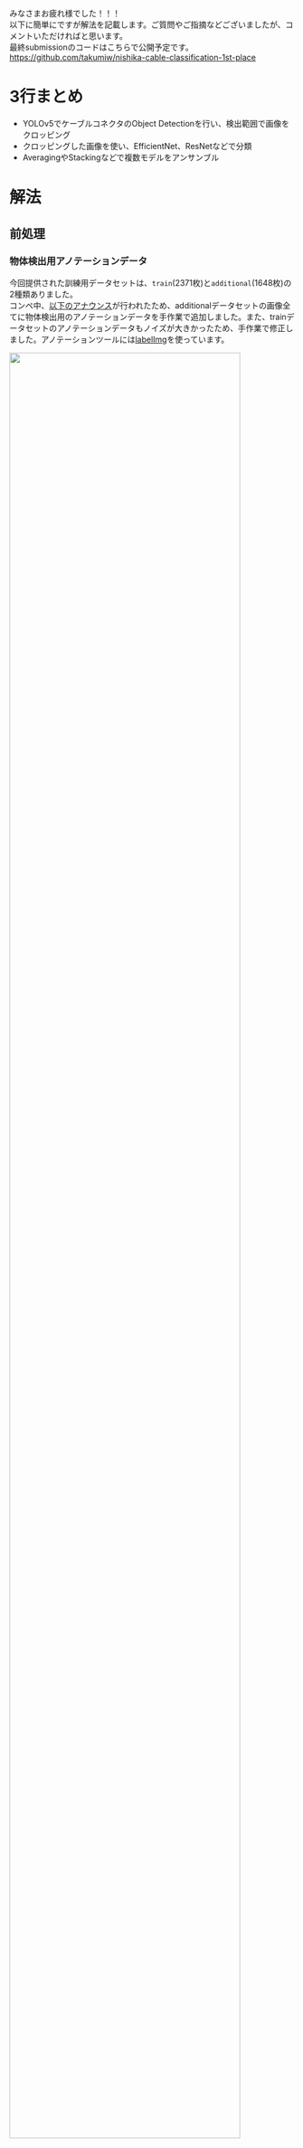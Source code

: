 みなさまお疲れ様でした！！！    
以下に簡単にですが解法を記載します。ご質問やご指摘などございましたが、コメントいただければと思います。  
最終submissionのコードはこちらで公開予定です。  
https://github.com/takumiw/nishika-cable-classification-1st-place

# 3行まとめ
- YOLOv5でケーブルコネクタのObject Detectionを行い、検出範囲で画像をクロッピング
- クロッピングした画像を使い、EfficientNet、ResNetなどで分類
- AveragingやStackingなどで複数モデルをアンサンブル

# 解法
## 前処理
### 物体検出用アノテーションデータ
今回提供された訓練用データセットは、`train`(2371枚)と`additional`(1648枚)の2種類ありました。  
コンペ中、[以下のアナウンス](https://www.nishika.com/competitions/19/topics/143)が行われたため、additionalデータセットの画像全てに物体検出用のアノテーションデータを手作業で追加しました。また、trainデータセットのアノテーションデータもノイズが大きかったため、手作業で修正しました。アノテーションツールには[labelImg](https://github.com/tzutalin/labelImg)を使っています。

<img src="https://raw.githubusercontent.com/takumiw/nishika-cable-classification-1st-place/main/img/img0_1.png" width=90%>

### 画像分類用アノテーションデータ
今回提供された訓練用データセットには、画像に実際に写っているケーブルコネクタとは異なるラベルが付与されていることが多々あったため、手作業で修正しました (私が確認できたもので、29枚ありました)。また、`bf31e612.jpg`, `65bba5fb.jpg`, `94cfdb2c.jpg`, `66945e57.jpg`の合計4枚の画像は学習に悪影響を及ぼす可能性を考え、除外しました (目見でもクラス判別ができなかったり、ケーブルコネクタ全体が写っていないなど)。  
なお、以上の方法で前処理を施したアノテーションデータは、[こちら](https://github.com/takumiw/nishika-cable-classification-1st-place/blob/main/input/train_all_clean.csv)で公開しています。(アノテーションデータはYOLOv5のフォーマットです。)

## Stage-1: YOLOv5でケーブルコネクタのObject Detection
### YOLOv5の学習
前処理を施したデータセットを使い、[YOLOv5](https://github.com/ultralytics/yolov5)で学習を行っています (5-foldでのStratifiedKFoldで交差検証)。なお、`Lightning_T`関してDetectionを間違うことがあったため、`Lightning_T`のコネクタ全体を物体の領域としてアノテーションした場合 (`Lightning_T_all`) と、`Lightning_T`の先端の端子部分のみを物体の領域としてアノテーションした場合 (`Lightning_T_edge`) の2パターンでモデルを作成しました。学習時の設定は以下のとおりです。

```bash
--img 640 \
--batch 16 \
--epochs 300 \
--label-smoothing 0.1 \
--weights yolov5x.pt
```

### YOLOv5の推論
推論時の設定は以下のとおりです。推論時のポイントは以下の3点です。
- `Lightning_T_all`と`Lightning_T_edge`の場合の各Foldの合計10個のモデルを利用
- 学習時の入力サイズ (640) よりも大きい (832) 画像を入力として利用した上で、Test Time Augmentationを実施 (詳細は[こちら](https://github.com/ultralytics/yolov5/issues/303))
- 後処理で使うために、confidence scoreの大きい順にTop-3を保存しておく (`--max-det 3`)

```bash
--weights \
path/to/Lightning_T_all/cv0/weights/best.pt \
path/to/Lightning_T_all/cv1/weights/best.pt \
path/to/Lightning_T_all/cv2/weights/best.pt \
path/to/Lightning_T_all/cv3/weights/best.pt \
path/to/Lightning_T_all/cv4/weights/best.pt \
path/to/Lightning_T_edge/cv0/weights/best.pt \
path/to/Lightning_T_edge/cv1/weights/best.pt \
path/to/Lightning_T_edge/cv2/weights/best.pt \
path/to/Lightning_T_edge/cv3/weights/best.pt \
path/to/Lightning_T_edge/cv4/weights/best.pt \
--img 832 \
--augment \
--conf-thres 0.05 \
--max-det 3 \
--save-txt \
--save-conf \
--save-crop \
--half
```

### 後処理
上記の方法で推論を行った後に、confidence scoreが最大の結果を利用することでかなり正確なDetectionが可能でしたが、より正確にDetectionを行うために以下の後処理をしています。  
- confidence scoreのTop-1からTop-3に、以下のように検出結果が画像の中央であるかを判定
  1. Top-1が中央であれば、Top-1の検出結果を利用
  2. Top-1が中央でなくTop-2が中央であれば、Top-2の検出結果を利用
  3. Top-1、Top-2が中央でなくTop-3が中央であれば、Top-3の検出結果を利用
  4. Top-1、Top2、Top-3の全てが中央でなければT、op-1の検出結果を利用
- ※ 検出結果の中心座標を(x_center, y_center)としたとき、`0.175 < x_center, y_center < 0.825`であれば中央であるとして判定

## Stage-2: クロッピングした画像で分類
### 学習
ターゲットのクラスが均等になるように、5-foldでのStratifiedKFoldで交差検証しました。  
モデルはEfficientNet、ResNetなどを使っています。学習の設定は以下のとおりです。

#### Data Augmentation

```python
import albumentations as A
additional_items = (
    [
        A.HorizontalFlip(p=0.5),
        A.VerticalFlip(p=0.5),
        A.RandomRotate90(p=0.5),
        A.Blur(blur_limit=(3, 13), p=0.5),
        A.RandomBrightnessContrast(brightness_limit=0.15, contrast_limit=0.15, p=0.5),
        A.HueSaturationValue(sat_shift_limit=15, hue_shift_limit=10, p=0.5),
        A.Resize(self.size[0], self.size[1]),
    ]
)
transform = A.Compose(
    [
        *additional_items,
        A.Normalize(always_apply=True),
        ToTensorV2(always_apply=True),
    ]
)
```

#### Test Time Augmentation
入力サイズは学習時の1.3倍

```python
import ttach as tta
transforms = tta.Compose(
    [
        tta.HorizontalFlip(),
        tta.VerticalFlip(),
        tta.Scale(scales=[1, 0.83, 0.67]),
    ]
)
```

### 結果

| model | input size | CV | Public | Private |
| -- | -- | -- | -- | -- |
| efficientnet_b4 | 380| 0.995019 | 0.981198 | 0.985915 |
| efficientnetv2_rw_m | 416 | 0.994271 | - | - |
| resnet18d | 224 | 0.991283 | - | - |
| resnet34d | 224 | 0.990037 | - | - |
| resnet50d | 224 | 0.994271 | 0.992279 | - | - |
| resnet101d | 256 | 0.993773 | 0.994022 | - | - |
| averaging-1 | - | 0.996513 | 0.983548 | 0.986656 |
| ensemble-lgbm | - | 0.994770 | 0.982373 | 0.985915 |
| averaging-2 | - | 0.996513 | 0.984723 | 0.986656 |

averaging-1: 以下の6モデルの予測確率をAveraging
- `efficientnet_b4`, `efficientnet_b4 + TTA`, `efficientnetv2_rw_m`, `resnet50d`, `resnet101d`, `resnet101d + TTA`

ensemble-lgbm: 以下の4モデルの予測確率をLightGBMでスタッキング
- `efficientnet_b4`, `efficientnetv2_rw_m`, `resnet50d`, `resnet101d`

averaging-2: 以下の7モデルの予測確率をAveraging
- `efficientnet_b4`, `efficientnet_b4 + TTA`, `efficientnetv2_rw_m`, `resnet50d`, `resnet101d + TTA`, `averaging-1`, `ensemble-lgbm`

### Pseudo-labeling
Stage-2のaveraging-2の結果を使い、テストデータに疑似ラベルを付与しました。  
閾値は0.9として、予測確率が閾値を超えた1511サンプルに予測クラスを疑似ラベルとして付与しています。

## Stage-3: クロッピングした画像で分類 (疑似ラベルを追加)
### 学習
Stage-2と同じように学習しています。

#### Data Augmentation
Stage-2と同じ

#### Test Time Augmentation
Stage-2であまり効果がなかっったため、使わず。

### 結果

| model | input size | CV | Public | Private |
| -- | -- | -- | -- | -- |
| efficientnet_b4 | 380 | 0.997104 | 0.983548 | 0.985915 |
| efficientnet_b5 | 456 | 0.996019 | 0.985898 | 0.986656 |
| efficientnet_b6 | 528 | 0.995838 | 0.984723 | 0.984432 |
| efficientnet_b7 | 600 | 0.993305 | 0.983548 | 0.983691 |
| efficientnetv2_rw_m | 416 | 0.994752 | - | - |
| resnet50d | 224 | 0.995657 | - | - |
| resnet101d | 256 | 0.995657 | - | - |
| vit_base_patch16_224 | 224 | 0.995838 | - | - |
| gmlp_s16_224 | 224 | 0.992942 | - | - |
| nfnet_l0 | 224 | 0.996742 | - | - |
| averaging-1 | - | 0.996743 | **0.985898** | **0.986656** |
| averaging-2 | - | 0.997286 | - | - |
| averaging-3 | - | 0.997647 | **0.987074** | **0.986656** |
| ensemble-wgt-opt | - | 0.996562 | - | - |
| ensemble-lgbm | - | 0.997286 | - | - |
| ensemble-1D-CNN | - | 0.997647 | - | - |
| ensemble-2D-CNN | - | 0.997467 | - | - |

averaging-1 (最終サブミッションの1つ目)
- `efficientnet_b5`を3パターンのseedでrandom seed averaging

averaging-2: 以下の6モデルの予測確率をAveraging
- `efficientnet_b4`, `averaging-1`, `efficientnet_b6`, `efficientnet_b7`, `resnet50d`, `resnet101d`

ensemble-wgt-opt: 以下の7モデルの予測確率をWeight OptimizationでWeighted Averaging
- `efficientnet_b4`, `efficientnet_b5` x 3 seed, `efficientnet_b6`, `resnet50d`, `resnet101d`

ensemble-lgbm: 以下の4モデルの予測確率をLightGBMでスタッキング
- `efficientnet_b4`, `efficientnet_b5` x 2 seed, `efficientnet_b6`, `efficientnetv2_rw_m`, `resnet50d`, `vit_base_patch16_224`, `nfnet_l0`, 

ensemble-1D-CNN: 以下の5モデルの予測確率を[1D-CNN](https://tawara.hatenablog.com/entry/2020/12/16/132415)でスタッキング
- `efficientnet_b4`,  `efficientnet_b5` x 2 seed, `efficientnet_b6`, `resnet50d`

ensemble-2D-CNN: 以下の5モデルの予測確率を[2D-CNN](https://tawara.hatenablog.com/entry/2020/12/16/132415)でスタッキング
- `efficientnet_b4`,  `efficientnet_b5` x 2 seed, `efficientnet_b6`, `resnet50d`

averaging-3: 以下のモデルの予測確率をAveraging (最終サブミッションの2つ目)
- `ensemble-1D-CNN` x 3 seed, `ensemble-2D-CNN` x 3 seed, `averaging-1`, `averaging-2`, `ensemble-wgt-opt`, `ensemble-lgbm` x 2 seed

# 余談
## コンペ序盤
コンペ序盤はなるべく手間をかけずに取り組もうと思っていました。`train`データセットのEDAから対象物体が画像中央にある傾向があることがわかったため、単純に全画像の中央60%部分をクロッピングして、そのまま`efficientnet_b4`を使い分類していました。  
スコアは、CV: 0.964917, Public: 0.968272 で、暫定ランキングでも上位に入っていました。 (コンペ終了後確認したところ、Private: 0.973313 で最終10位相当でした)

## コンペ中盤
全画像同一の大きさでクロッピングした場合のスコアの限界を感じたため、YOLOv5を使って画像ごとにケーブルコネクタの箇所をクロッピングする方針に転換しました。  
始めは`train`データセットだけでYOLOv5を学習していましたがうまく検出できない画像が何枚かあり、`train`データセットのラベルの修正や、`additional`データセットのラベルの追加を行いました。また、エラー分析を通して学習データ中のラベルの間違いを多々発見したっため、ケーブルの種類のラベルの修正も行っていました。手作業でのラベル付けはなかなか大変で、コンペ中で一番時間を使ってしまいました...  
この段階で提出していたスコアは、CV: 0.995019, Public: 0.981198 で、暫定ランキングでも上位に入っていたと思います。(コンペ終了後確認したところ、Private: 0.985915 でこの時点で既に1位相当でした)

## コンペ終盤
Publicリーダーボードで順位が低下してきたため、様々な分類モデルを試してみたり、疑似ラベル付けをしたり、色々なアンサンブル手法を試していました。  
最終的には、CV: 0.997647、Public: 0.987074 まで向上し、暫定ランキングで2位まで上がりました。(Private: 0.986656 だったためPrivateリーダーボードでのスコアは efficientnet_b5 だけを使った場合と変わらず、アンサンブルは特に効果がなかったようです。)

## 実験環境
今回のコンペを通して、モデルの学習は以下の環境で行っていました。
- GPU: NVIDIA Tesla V100 x 1 (メモリ: 16 GB)  

efficientnet_b5でバッチサイズ: 8、efficientnet_b6でバッチサイズ: 6、efficientnet_b6でバッチサイズ: 3 という状態で学習させていましたが、(学習時間がかかるものの) 以外とうまく学習は進みました。  
efficientnet_b5では46 epoch学習を回して、2時間半くらいでした。(LinearWarmup (2 epochs) + CosineAnnealing (半周期 4epoch x 2 x 5.5サイクル) で合計46 epoch)